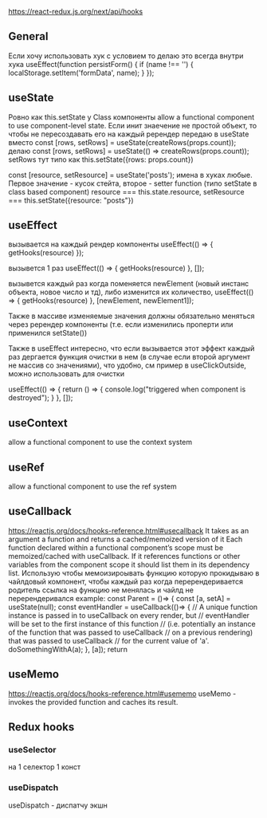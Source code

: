 https://react-redux.js.org/next/api/hooks

## General
Если хочу использовать хук с условием то делаю это всегда внутри хука
useEffect(function persistForm() {
    if (name !== '') {
        localStorage.setItem('formData', name);
    }
});



## useState
Ровно как this.setState у Class компоненты
allow a functional component to use component-level state. Если инит знаечение не простой объект, то чтобы не пересоздавать его на каждый ререндер передаю в useState
вместо 
const [rows, setRows] = useState(createRows(props.count));
делаю
const [rows, setRows] = useState(() => createRows(props.count));
setRows тут типо как this.setState({rows: props.count})

const [resource, setResource] = useState('posts');
имена в хуках любые. Первое значение - кусок стейта, второе - setter function (типо setState в class based component)
resource === this.state.resource, setResource === this.setState({resource: "posts"}) 



## useEffect
вызывается на каждый рендер компоненты
useEffect(() => {
        getHooks(resource)
    });

вызывется 1 раз
useEffect(() => {
        getHooks(resource)
    }, []);

вызывется каждый раз когда поменяется newElement (новый инстанс объекта, новое число и тд), либо изменится их количество,
useEffect(() => {
        getHooks(resource)
    }, [newElement, newElement1]);
    
Также в массиве изменяемые значения должны обязательно меняться через ререндер компоненты (т.е. если изменились проперти или применился setState())

Также в useEffect интересно, что если вызывается этот эффект каждый раз дергается функция очистки в нем (в случае если второй аргумент не массив со значениями), что удобно, см пример в useClickOutside, можно использовать для очистки 

useEffect(() => {
        return () => {
            console.log("triggered when component is destroyed");
        }
    }, []);



## useContext
allow a functional component to use the context system



## useRef
allow a functional component to use the ref system



## useCallback
https://reactjs.org/docs/hooks-reference.html#usecallback
It takes as an argument a function and returns a cached/memoized version of it
Each function declared within a functional component’s scope must be memoized/cached with useCallback. If it references functions or other variables from the component scope it should list them in its dependency list.
Использую чтобы мемоизироывать функцию которую прокидываю в чайлдовый компонент, чтобы каждый раз когда перерендеривается родитель ссылка на функцию не менялась и чайлд не перерендеривался
example: 
const Parent = ()=> {
   const [a, setA] = useState(null);
   const eventHandler = useCallback(()=> {
      // A unique function instance is passed in to useCallback on every render, but
      // eventHandler will be set to the first instance of this function
      // (i.e. potentially an instance of the function that was passed to useCallback
      // on a previous rendering) that was passed to useCallback
      // for the current value of 'a'.
      doSomethingWithA(a);
   }, [a]);
   return <Child onClick={eventHandler}/>



## useMemo
https://reactjs.org/docs/hooks-reference.html#usememo
useMemo - invokes the provided function and caches its result.





## Redux hooks
### useSelector
на 1 селектор 1 конст

### useDispatch
useDispatch - диспатчу экшн
 

